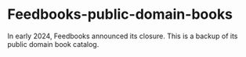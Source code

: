# Feedbooks-public-domain-books
In early 2024, Feedbooks announced its closure. This is a backup of its public domain book catalog.
